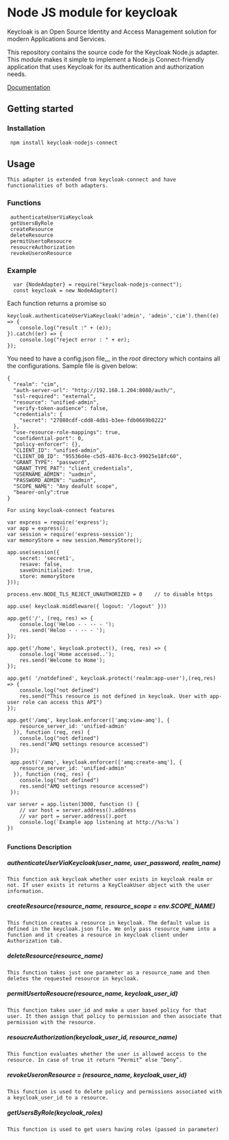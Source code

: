 
# Node JS module for keycloak
Keycloak is an Open Source Identity and Access Management solution for modern Applications and Services.

This repository contains the source code for the Keycloak Node.js adapter. This module makes it simple to implement a Node.js Connect-friendly application that uses Keycloak for its authentication and authorization needs.

[Documentation](https://www.keycloak.org/documentation.html)

## Getting started

### Installation 
```javascript
 npm install keycloak-nodejs-connect
 ```
 
## Usage
```
This adapter is extended from keycloak-connect and have functionalities of both adapters.
```
### Functions
```
 authenticateUserViaKeycloak
 getUsersByRole
 createResource
 deleteResource
 permitUsertoResoucre
 resoucreAuthorization
 revokeUseronResource
```
### Example

```
  var {NodeAdapter} = require("keycloak-nodejs-connect");
  const keycloak = new NodeAdapter()

```

Each function returns a promise so

```
keycloak.authenticateUserViaKeycloak('admin', 'admin','cim').then((e) => {
    console.log("result :" + (e));
}).catch((er) => {
    console.log("reject error : " + er);
});
```

You need to have a config.json file__ in the _root_ directory which contains all the configurations.
Sample file is given below:

```
{
  "realm": "cim",
  "auth-server-url": "http://192.168.1.204:8080/auth/",
  "ssl-required": "external",
  "resource": "unified-admin",
  "verify-token-audience": false,
  "credentials": {
    "secret": "27080cdf-cdd8-4db1-b3ee-fdb0669b0222"
  },
  "use-resource-role-mappings": true,
  "confidential-port": 0,
  "policy-enforcer": {},
  "CLIENT_ID": "unified-admin",
  "CLIENT_DB_ID": "95536d4e-c5d5-4876-8cc3-99025e18fc60",
  "GRANT_TYPE": "password",
  "GRANT_TYPE_PAT": "client_credentials",
  "USERNAME_ADMIN": "uadmin",
  "PASSWORD_ADMIN": "uadmin",
  "SCOPE_NAME": "Any deafult scope",
  "bearer-only":true
}
```


```
For using keycloak-connect features 

var express = require('express');
var app = express();
var session = require('express-session');
var memoryStore = new session.MemoryStore();

app.use(session({
    secret: 'secret1',
    resave: false,
    saveUninitialized: true,
    store: memoryStore
}));

process.env.NODE_TLS_REJECT_UNAUTHORIZED = 0    // to disable https

app.use( keycloak.middleware({ logout: '/logout' }))

app.get('/', (req, res) => {
    console.log('Heloo - - -- - ');
    res.send('Heloo - - -- - ');
});

app.get('/home', keycloak.protect(), (req, res) => {
    console.log('Home accessed..');
    res.send('Welcome to Home');
});

app.get( '/notdefined', keycloak.protect('realm:app-user'),(req,res) => {
    console.log("not defined")
    res.send("This resource is not defined in keycloak. User with app-user role can access this API")
});

app.get('/amq', keycloak.enforcer(['amq:view-amq'], {
    resource_server_id: 'unified-admin'
  }), function (req, res) {
    console.log("not defined")
    res.send("AMQ settings resource accessed")
 });

 app.post('/amq', keycloak.enforcer(['amq:create-amq'], {
    resource_server_id: 'unified-admin'
  }), function (req, res) {
    console.log("not defined")
    res.send("AMQ settings resource accessed")
 });

var server = app.listen(3000, function () {
    // var host = server.address().address
    // var port = server.address().port
    console.log(`Example app listening at http://%s:%s`)
})


```
__Functions Description__

##### authenticateUserViaKeycloak(user_name, user_password, realm_name)
```
This function ask keycloak whether user exists in keycloak realm or not. If user exists it returns a KeyCloakUser object with the user information.
```

##### createResource(resource_name, resource_scope = env.SCOPE_NAME)
```
This function creates a resource in keycloak. The default value is defined in the keycloak.json file. We only pass resource_name into a function and it creates a resource in keycloak client under Authorization tab.
```
##### deleteResource(resource_name) 
```
This function takes just one parameter as a resource_name and then deletes the requested resource in keycloak.
```

##### permitUsertoResoucre(resource_name, keycloak_user_id)
```
This function takes user_id and make a user based policy for that user. It then assign that policy to permission and then associate that permission with the resource.
```

##### resoucreAuthorization(keycloak_user_id, resource_name) 
```
This function evaluates whether the user is allowed access to the resource. In case of true it return “Permit” else “Deny”.
```

##### revokeUseronResource = (resource_name, keycloak_user_id) 
```
This function is used to delete policy and permissions associated with a keycloak_user_id to a resource.
```
#####   getUsersByRole(keycloak_roles) 
```
This function is used to get users having roles (passed in parameter)
